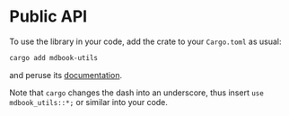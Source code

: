 # Public API

To use the library in your code, add the crate to  your `Cargo.toml` as usual:

```bash
cargo add mdbook-utils
```

and peruse its [documentation](https://docs.rs/mdbook-utils/latest/mdbook_utils/).

Note that `cargo` changes the dash into an underscore, thus insert `use mdbook_utils::*;` or similar into your code.
